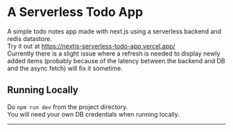 <h1>A Serverless Todo App</h1>

A simple todo notes app made with next.js using a serverless backend and redis datastore. <br>
Try it out at https://nextjs-serverless-todo-app.vercel.app/ <br>
Currently there is a slight issue where a refresh is needed to display newly added items (probably because of the latency between the backend and DB and the async fetch) will fix it sometime.

<h2>Running Locally</h2>
Do <code>npm run dev</code> from the project directory.<br>
You will need your own DB credentials when running locally.
<hr>
